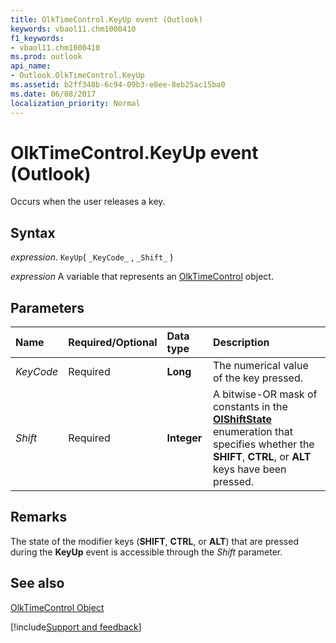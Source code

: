 ```yaml
---
title: OlkTimeControl.KeyUp event (Outlook)
keywords: vbaol11.chm1000410
f1_keywords:
- vbaol11.chm1000410
ms.prod: outlook
api_name:
- Outlook.OlkTimeControl.KeyUp
ms.assetid: b2ff348b-6c94-09b3-e8ee-8eb25ac15ba0
ms.date: 06/08/2017
localization_priority: Normal
---
```



# OlkTimeControl.KeyUp event (Outlook)

Occurs when the user releases a key.


## Syntax

_expression_. `KeyUp`( `_KeyCode_` , `_Shift_` )

_expression_ A variable that represents an [OlkTimeControl](Outlook.OlkTimeControl.md) object.


## Parameters



|Name|Required/Optional|Data type|Description|
|:-----|:-----|:-----|:-----|
| _KeyCode_|Required| **Long**|The numerical value of the key pressed.|
| _Shift_|Required| **Integer**|A bitwise-OR mask of constants in the  **[OlShiftState](Outlook.OlShiftState.md)** enumeration that specifies whether the **SHIFT**,  **CTRL**, or  **ALT** keys have been pressed.|

## Remarks

The state of the modifier keys (**SHIFT**,  **CTRL**, or  **ALT**) that are pressed during the  **KeyUp** event is accessible through the _Shift_ parameter.


## See also


[OlkTimeControl Object](Outlook.OlkTimeControl.md)

[!include[Support and feedback](~/includes/feedback-boilerplate.md)]